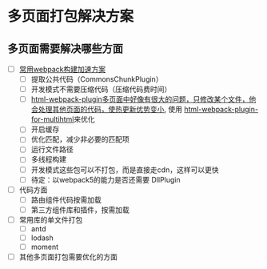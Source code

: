 # 多页面打包解决方案

## 多页面需要解决哪些方面

- [ ] [常用webpack构建加速方案](https://blog.csdn.net/ch834301/article/details/113287010)
  - [ ] 提取公共代码（CommonsChunkPlugin）
  - [ ] 开发模式不需要压缩代码（压缩代码费时间）
  - [ ] [html-webpack-plugin多页面中好像有很大的问题，只修改某个文件，他会处理其他页面的代码，使热更新优势变小](https://juejin.cn/post/6844903630340882446), 使用 [html-webpack-plugin-for-multihtml](html-webpack-plugin-for-multihtml)来优化
  - [ ] 开启缓存
  - [ ] 优化匹配，减少非必要的匹配项
  - [ ] 运行文件路径
  - [ ] 多线程构建
  - [ ] 开发模式这些包可以不打包，而是直接走cdn，这样可以更快
  - [ ] 待定：以webpack5的能力是否还需要 DllPlugin

- [ ] 代码方面
  - [ ] 路由组件代码按需加载
  - [ ] 第三方组件库和插件，按需加载

- [ ] 常用库的单文件打包
  - [ ] antd
  - [ ] lodash
  - [ ] moment

- [ ] 其他多页面打包需要优化的方面
